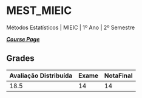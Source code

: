 # MEST_MIEIC
 Métodos Estatísticos | MIEIC | 1º Ano | 2º Semestre

[***Course Page***](https://sigarra.up.pt/feup/pt/ucurr_geral.ficha_uc_view?pv_ocorrencia_id=419990)

## Grades

| Avaliação Distribuída| Exame | NotaFinal
|---|---|---
| 18.5 | 14 | 14 
